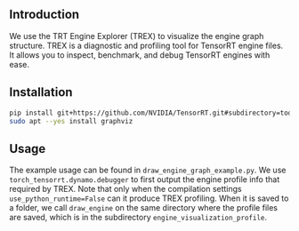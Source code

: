## Introduction
We use the TRT Engine Explorer (TREX) to visualize the engine graph structure. TREX is a diagnostic and profiling tool for TensorRT engine files. It allows you to inspect, benchmark, and debug TensorRT engines with ease.

## Installation
```bash
pip install git+https://github.com/NVIDIA/TensorRT.git#subdirectory=tools/experimental/trt-engine-explorer
sudo apt --yes install graphviz
```

## Usage
The example usage can be found in `draw_engine_graph_example.py`. We use `torch_tensorrt.dynamo.debugger` to first output the engine profile info that required by TREX. Note that only when the compilation settings `use_python_runtime=False` can it produce TREX profiling. When it is saved to a folder, we call `draw_engine` on the same directory where the profile files are saved, which is in the subdirectory `engine_visualization_profile`.